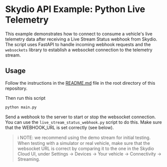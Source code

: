 # Skydio API Example: Python Live Telemetry

This example demonstrates how to connect to consume a vehicle's live telemetry data after receiving
a Live Stream Status webhook from Skydio. The script uses FastAPI to handle incoming webhook requests
and the `websockets` library to establish a websocket connection to the telemetry stream.

## Usage

Follow the instructions in the [README.md](../../README.md) file in the root directory of this repository.

Then run this script

```bash
python main.py
```

Send a webhook to the server to start or stop the websocket connection. You can use the `live_stream_status_webhook.py` script to do this. Make sure that the WEBHOOK_URL is set correctly (see below).

> ℹ️ NOTE: we recommend using the demo stream for initial testing. When testing with a simulator or real
> vehicle, make sure that the websocket URL is correct by comparing it to the one in the Skydio Cloud UI,
> under Settings -> Devices -> Your vehicle -> Connectivity -> Streaming.

